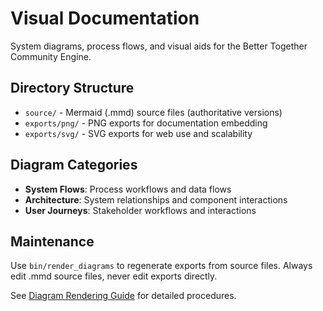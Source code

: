 # Visual Documentation

System diagrams, process flows, and visual aids for the Better Together Community Engine.

## Directory Structure
- `source/` - Mermaid (.mmd) source files (authoritative versions)
- `exports/png/` - PNG exports for documentation embedding
- `exports/svg/` - SVG exports for web use and scalability

## Diagram Categories
- **System Flows**: Process workflows and data flows
- **Architecture**: System relationships and component interactions
- **User Journeys**: Stakeholder workflows and interactions

## Maintenance
Use `bin/render_diagrams` to regenerate exports from source files. Always edit .mmd source files, never edit exports directly.

See [Diagram Rendering Guide](../developers/development/diagram_rendering.md) for detailed procedures.
